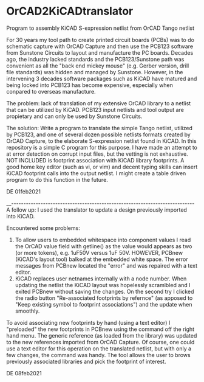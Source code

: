 # OrCAD2KiCADtranslator
Program to assembly KiCAD S-expression netlist from OrCAD Tango netlist

For 30 years my tool path to create printed circuit boards (PCBs) was to do schematic capture with OrCAD Capture and then
use the PCB123 software from Sunstone Circuits to layout and manufacture the PC boards. Decades ago, the industry lacked
standards and the PCB123/Sunstone path was convenient as all the "back end mickey mouse" (e.g. Gerber version, drill file
standards) was hidden and managed by Sunstone. However, in the intervening 3 decades software packages such as KiCAD have
matured and being locked into PCB123 has become expensive, especially when conpared to overseas manufacture.

The problem: lack of translation of my extensive OrCAD library to a netlist that can be utilized by KiCAD. PCB123 input 
netlists and tool output are propietary and can only be used by Sunstone Circuits.

The solution: Write a program to translate the simple Tango netlist, utilized by PCB123, and one of several dozen
possible netlists formats created by OrCAD Capture, to the elaborate S-expression netlist found in KiCAD.
In this repository is a simple C program for this purpose. I have made an attempt to at error detection
on corrupt input files, but the vetting is not exhaustive. NOT INCLUDED is footprint association with KiCAD library
footprints. A good home key editor (such as vi, or vim) and decent typing skills can insert KiCAD footprint calls into
the output netlist. I might create a table driven program to do this function in the future.

DE 
01feb2021

__---------------------------------------------------------------------------
A follow up: I used the translator to update a design previously imported into KiCAD.

Encountered some problems:
1) To allow users to embedded whitespace into component values I read the OrCAD value field with getline()
as the value would appears as two (or more tokens), e.g. 1uF50V versus 1uF 50V. HOWEVER, PCBnew (KiCAD's 
layout tool) balked at the embedded white space. The error messages from PCBnew located the "error" and was
repaired with a text editor.
2) KiCAD replaces user netnames internally with a node number. When updating the netlist the KiCAD layout was
hopelessly scramlbled and I exited PCBnew without saving the changes. On the second try I clicked the radio
button "Re-associated footprints by refernce" (as apposed to "Keep existing symbol to footprint associations")
and the update when smoothly.

To avoid associating new footprints by hand (using a text editor) I "preloaded" the new footprints in PCBnew
using the <Add footprint> command off the right hand menu. The generic reference (as loaded from the library)
was updated to the new references imported from OrCAD Capture. Of course, one could use a text editor for this
operation on the translated netlist, but with only a few changes, the <Add footprint> command was handy. The
tool allows the user to brows previously associated libraries and pick the footprint of interest.
  
  DE
  08feb2021
